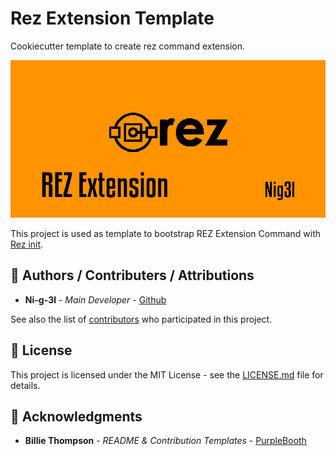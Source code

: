 # Rez Extension Template

Cookiecutter template to create rez command extension.

![Demo](.media/header.png)

This project is used as template to bootstrap REZ Extension Command with [Rez init](https://github.com/Ni-g-3l/rez-init).

## 🤹 Authors / Contributers / Attributions

* **Ni-g-3l** - *Main Developer* - [Github](https://github.com/Ni-g-3l/)

See also the list of [contributors](https://github.com/Ni-g-3l/rez-init/contributors) who participated in this project.

## 📃 License

This project is licensed under the MIT License - see the [LICENSE.md](LICENSE) file for details.

## 👏 Acknowledgments

* **Billie Thompson** - *README & Contribution Templates* - [PurpleBooth](https://github.com/PurpleBooth)

